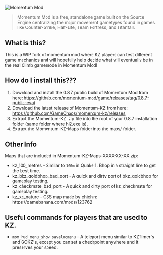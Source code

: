 ![Momentum Mod](https://i.imgur.com/iR7p55N.png)

> Momentum Mod is a free, standalone game built on the Source Engine centralizing the major movement gametypes found in games like Counter-Strike, Half-Life, Team Fortress, and Titanfall.

## What is this?

This is a WIP fork of momentum mod where KZ players can test different game mechanics and will hopefully help decide what will eventually be in the real Climb gamemode in Momentum Mod!

## How do I install this???

1. Download and install the 0.8.7 public build of Momentum Mod from here: https://github.com/momentum-mod/game/releases/tag/0.8.7-public-eval
2. Download the latest release of Momentum-KZ from here: https://github.com/GameChaos/momentum-kz/releases
3. Extract the Momentum-KZ .zip file into the root of your 0.8.7 installation folder (same folder where hl2.exe is).
4. Extract the Momentum-KZ-Maps folder into the maps/ folder.

## Other Info

Maps that are included in Momentum-KZ-Maps-XXXX-XX-XX.zip:
- kz_100_metres - Similar to `100m` in Quake 1. Bhop in a straight line to get the best time.
- kz_bkz_goldbhop_bad_port - A quick and dirty port of bkz_goldbhop for gameplay testing.
- kz_checkmate_bad_port - A quick and dirty port of kz_checkmate for gameplay testing.
- kz_xc_nature - CSS map made by chichin: https://gamebanana.com/mods/123762

## Useful commands for players that are used to KZ.

- `mom_hud_menu_show savelocmenu` - A teleport menu similar to KZTimer's and GOKZ's, except you can set a checkpoint anywhere and it preserves your speed.
